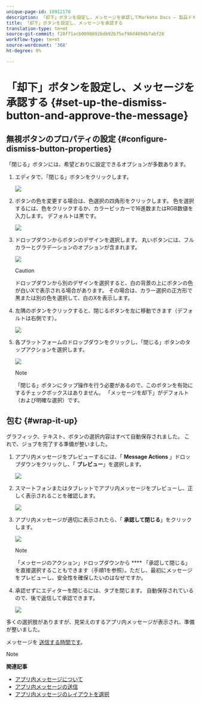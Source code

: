 ```yaml
---
unique-page-id: 10912178
description: 「却下」ボタンを設定し、メッセージを承認してMarketo Docs — 製品ドキュメントを作成する
title: 「却下」ボタンを設定し、メッセージを承認する
translation-type: tm+mt
source-git-commit: f28ff1acb0090892bdb92b75ef90d489db7abf20
workflow-type: tm+mt
source-wordcount: '368'
ht-degree: 0%

---
```



# 「却下」ボタンを設定し、メッセージを承認する {#set-up-the-dismiss-button-and-approve-the-message}

## 無視ボタンのプロパティの設定  {#configure-dismiss-button-properties}

「閉じる」ボタンには、希望どおりに設定できるオプションが多数あります。

1. エディタで、「閉じる」ボタンをクリックします。

   ![](assets/image2016-5-9-10-3a23-3a37.png)

1. ボタンの色を変更する場合は、色選択の四角形をクリックします。 色を選択するには、色をクリックするか、カラーピッカーで16進数またはRGB数値を入力します。 デフォルトは黒です。

   ![](assets/image2016-5-9-10-3a33-3a17.png)

1. ドロップダウンからボタンのデザインを選択します。 丸いボタンには、フルカラーとグラデーションのオプションが含まれます。

   ![](assets/image2016-5-9-10-3a35-3a46.png)

   >[!CAUTION]
   >
   >ドロップダウンから別のデザインを選択すると、白の背景の上にボタンの色が白いXで表示される場合があります。 その場合は、カラー選択の正方形で黒または別の色を選択して、白のXを表示します。

1. 左隅のボタンをクリックすると、閉じるボタンを左に移動できます（デフォルトは右側です）。

   ![](assets/image2016-5-9-10-3a39-3a5.png)

1. 各プラットフォームのドロップダウンをクリックし、「閉じる」ボタンのタップアクションを選択します。

   ![](assets/image2016-5-9-10-3a43-3a54.png)

   >[!NOTE]
   >
   >「閉じる」ボタンにタップ操作を行う必要があるので、このボタンを有効にするチェックボックスはありません。 「メッセージを却下」がデフォルト（および明確な選択）です。

## 包む {#wrap-it-up}

グラフィック、テキスト、ボタンの選択内容はすべて自動保存されました。 これで、ジョブを完了する準備が整いました。

1. アプリ内メッセージをプレビューするには、「 **Message Actions** 」ドロップダウンをクリックし、「 **プレビュー**」を選択します。

   ![](assets/image2016-5-9-10-3a58-3a38.png)

1. スマートフォンまたはタブレットでアプリ内メッセージをプレビューし、正しく表示されることを確認します。

   ![](assets/image2016-5-9-11-3a2-3a13.png)

1. アプリ内メッセージが適切に表示されたら、「 **承認して閉じる**」をクリックします。

   ![](assets/image2016-5-9-11-3a8-3a52.png)

   >[!NOTE]
   >
   >「メッセージのアクション」ドロップダウンから **** 「承認して閉じる」を直接選択することもできます（手順1を参照）。ただし、最初にメッセージをプレビューし、安全性を確保したいのはなぜですか。

1. 承認せずにエディターを閉じるには、タブを閉じます。 自動保存されているので、後で返信して承認できます。

   ![](assets/image2016-5-9-11-3a9-3a46.png)

多くの選択肢がありますが、見栄えのするアプリ内メッセージが表示され、準備が整いました。

メッセージを [送信する時間です](http://docs.marketo.com/display/docs/send+your+in-app+message)。

>[!NOTE]
>
>**関連記事**
>
>* [アプリ内メッセージについて](../../../../product-docs/mobile-marketing/in-app-messages/understanding-in-app-messages.md)
>* [アプリ内メッセージの送信](http://docs.marketo.com/display/docs/send+your+in-app+message)
>* [アプリ内メッセージのレイアウトを選択](choose-a-layout-for-your-in-app-message.md)

>



